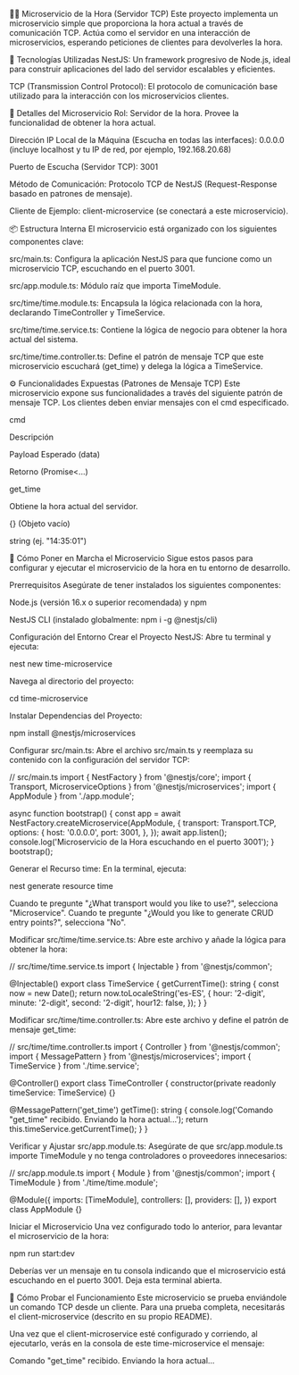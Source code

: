 🧑‍💻 Microservicio de la Hora (Servidor TCP)
Este proyecto implementa un microservicio simple que proporciona la hora actual a través de comunicación TCP. Actúa como el servidor en una interacción de microservicios, esperando peticiones de clientes para devolverles la hora.

🚀 Tecnologías Utilizadas
NestJS: Un framework progresivo de Node.js, ideal para construir aplicaciones del lado del servidor escalables y eficientes.

TCP (Transmission Control Protocol): El protocolo de comunicación base utilizado para la interacción con los microservicios clientes.

📡 Detalles del Microservicio
Rol: Servidor de la hora. Provee la funcionalidad de obtener la hora actual.

Dirección IP Local de la Máquina (Escucha en todas las interfaces): 0.0.0.0 (incluye localhost y tu IP de red, por ejemplo, 192.168.20.68)

Puerto de Escucha (Servidor TCP): 3001

Método de Comunicación: Protocolo TCP de NestJS (Request-Response basado en patrones de mensaje).

Cliente de Ejemplo: client-microservice (se conectará a este microservicio).

📦 Estructura Interna
El microservicio está organizado con los siguientes componentes clave:

src/main.ts: Configura la aplicación NestJS para que funcione como un microservicio TCP, escuchando en el puerto 3001.

src/app.module.ts: Módulo raíz que importa TimeModule.

src/time/time.module.ts: Encapsula la lógica relacionada con la hora, declarando TimeController y TimeService.

src/time/time.service.ts: Contiene la lógica de negocio para obtener la hora actual del sistema.

src/time/time.controller.ts: Define el patrón de mensaje TCP que este microservicio escuchará (get_time) y delega la lógica a TimeService.

⚙️ Funcionalidades Expuestas (Patrones de Mensaje TCP)
Este microservicio expone sus funcionalidades a través del siguiente patrón de mensaje TCP. Los clientes deben enviar mensajes con el cmd especificado.

cmd

Descripción

Payload Esperado (data)

Retorno (Promise<...)

get_time

Obtiene la hora actual del servidor.

{} (Objeto vacío)

string (ej. "14:35:01")

🚀 Cómo Poner en Marcha el Microservicio
Sigue estos pasos para configurar y ejecutar el microservicio de la hora en tu entorno de desarrollo.

Prerrequisitos
Asegúrate de tener instalados los siguientes componentes:

Node.js (versión 16.x o superior recomendada) y npm

NestJS CLI (instalado globalmente: npm i -g @nestjs/cli)

Configuración del Entorno
Crear el Proyecto NestJS:
Abre tu terminal y ejecuta:

nest new time-microservice

Navega al directorio del proyecto:

cd time-microservice

Instalar Dependencias del Proyecto:

npm install @nestjs/microservices

Configurar src/main.ts:
Abre el archivo src/main.ts y reemplaza su contenido con la configuración del servidor TCP:

// src/main.ts
import { NestFactory } from '@nestjs/core';
import { Transport, MicroserviceOptions } from '@nestjs/microservices';
import { AppModule } from './app.module';

async function bootstrap() {
  const app = await NestFactory.createMicroservice<MicroserviceOptions>(AppModule, {
    transport: Transport.TCP,
    options: {
      host: '0.0.0.0',
      port: 3001,
    },
  });
  await app.listen();
  console.log('Microservicio de la Hora escuchando en el puerto 3001');
}
bootstrap();

Generar el Recurso time:
En la terminal, ejecuta:

nest generate resource time

Cuando te pregunte "¿What transport would you like to use?", selecciona "Microservice".
Cuando te pregunte "¿Would you like to generate CRUD entry points?", selecciona "No".

Modificar src/time/time.service.ts:
Abre este archivo y añade la lógica para obtener la hora:

// src/time/time.service.ts
import { Injectable } from '@nestjs/common';

@Injectable()
export class TimeService {
  getCurrentTime(): string {
    const now = new Date();
    return now.toLocaleString('es-ES', {
      hour: '2-digit',
      minute: '2-digit',
      second: '2-digit',
      hour12: false,
    });
  }
}

Modificar src/time/time.controller.ts:
Abre este archivo y define el patrón de mensaje get_time:

// src/time/time.controller.ts
import { Controller } from '@nestjs/common';
import { MessagePattern } from '@nestjs/microservices';
import { TimeService } from './time.service';

@Controller()
export class TimeController {
  constructor(private readonly timeService: TimeService) {}

  @MessagePattern('get_time')
  getTime(): string {
    console.log('Comando "get_time" recibido. Enviando la hora actual...');
    return this.timeService.getCurrentTime();
  }
}

Verificar y Ajustar src/app.module.ts:
Asegúrate de que src/app.module.ts importe TimeModule y no tenga controladores o proveedores innecesarios:

// src/app.module.ts
import { Module } from '@nestjs/common';
import { TimeModule } from './time/time.module';

@Module({
  imports: [TimeModule],
  controllers: [],
  providers: [],
})
export class AppModule {}

Iniciar el Microservicio
Una vez configurado todo lo anterior, para levantar el microservicio de la hora:

npm run start:dev

Deberías ver un mensaje en tu consola indicando que el microservicio está escuchando en el puerto 3001. Deja esta terminal abierta.

🧪 Cómo Probar el Funcionamiento
Este microservicio se prueba enviándole un comando TCP desde un cliente. Para una prueba completa, necesitarás el client-microservice (descrito en su propio README).

Una vez que el client-microservice esté configurado y corriendo, al ejecutarlo, verás en la consola de este time-microservice el mensaje:

Comando "get_time" recibido. Enviando la hora actual...
